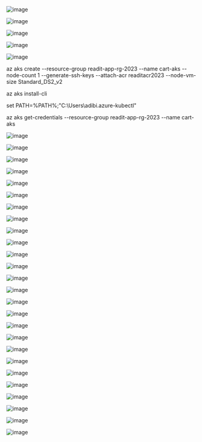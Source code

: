 ![image](https://user-images.githubusercontent.com/24469318/211132005-11fe4076-d6f1-48ac-92d5-f298cf4dd252.png)

![image](https://user-images.githubusercontent.com/24469318/211132127-6e955f2d-faba-453b-a24c-b06e052d2e1a.png)


![image](https://user-images.githubusercontent.com/24469318/211132159-320cb1ac-256c-4791-b1ca-bf9cd317d4da.png)

![image](https://user-images.githubusercontent.com/24469318/211132168-8c71aeac-1529-4495-9f25-c0811038a15e.png)


![image](https://user-images.githubusercontent.com/24469318/211132179-29f6d83d-a859-4278-ac6d-403a0297815b.png)

az aks create --resource-group readit-app-rg-2023 --name cart-aks --node-count 1 --generate-ssh-keys --attach-acr readitacr2023 --node-vm-size Standard_DS2_v2


az aks install-cli

set PATH=%PATH%;"C:\Users\adibi\.azure-kubectl"

az aks get-credentials --resource-group readit-app-rg-2023 --name cart-aks


![image](https://user-images.githubusercontent.com/24469318/211132774-f8251fb2-f5b8-4c90-9f69-0ee26ec43be4.png)


![image](https://user-images.githubusercontent.com/24469318/211132886-5f3b0218-4764-4dbd-a703-dba37b085c87.png)


![image](https://user-images.githubusercontent.com/24469318/211132904-1c832d42-c564-4758-9b52-5d9164734965.png)


![image](https://user-images.githubusercontent.com/24469318/211132922-e9f7e40b-30af-41e2-a812-7cb5a147636f.png)

![image](https://user-images.githubusercontent.com/24469318/211132942-80d9c330-4f44-409e-861f-3d59f5069951.png)

![image](https://user-images.githubusercontent.com/24469318/211132963-a6ec2060-361e-431d-baf0-00830d3d8831.png)


![image](https://user-images.githubusercontent.com/24469318/211132980-81375443-a64d-437d-9e75-c3fc25427c54.png)

![image](https://user-images.githubusercontent.com/24469318/211132991-0a662fe7-6a4c-486c-8228-31c801c2ee5a.png)


![image](https://user-images.githubusercontent.com/24469318/211133001-c62d0189-18f3-4df7-9bad-3bc9faecab5f.png)


![image](https://user-images.githubusercontent.com/24469318/211133021-3e762beb-7e9b-46d9-95ed-302b3f56273b.png)


![image](https://user-images.githubusercontent.com/24469318/211133043-b712b6b8-5cee-4c88-9db6-0fd8ff302826.png)

![image](https://user-images.githubusercontent.com/24469318/211133058-440f39cb-f0be-400e-9465-845f4329a442.png)

![image](https://user-images.githubusercontent.com/24469318/211133075-8bba6d3e-b2bd-4d20-bd36-a50a02f83d7d.png)


![image](https://user-images.githubusercontent.com/24469318/211133127-ed3f9726-41ab-4dd9-8cbc-65dcdc1e06b5.png)

![image](https://user-images.githubusercontent.com/24469318/211133143-ccf8f7b0-a1e0-43c6-b5bc-33d878522aa1.png)

![image](https://user-images.githubusercontent.com/24469318/211133177-82912387-edae-4b57-bb81-b644eab400f3.png)


![image](https://user-images.githubusercontent.com/24469318/211133198-fc0f0454-673d-45b8-8bf5-d8aeece16fab.png)

![image](https://user-images.githubusercontent.com/24469318/211133225-3a3f3ef1-ba69-48b8-886c-9e0a9bd827bf.png)


![image](https://user-images.githubusercontent.com/24469318/211133249-79655823-e065-4f6a-a638-8faa8135570d.png)


![image](https://user-images.githubusercontent.com/24469318/211133271-29828040-2afe-44f7-8de1-df69572eeb70.png)


![image](https://user-images.githubusercontent.com/24469318/211133280-26543345-2c48-4122-b655-7d644de388d6.png)


![image](https://user-images.githubusercontent.com/24469318/211133295-696fd705-bdbc-4e19-bc70-c8d1d15e88e2.png)

![image](https://user-images.githubusercontent.com/24469318/211133304-3b940939-7abb-4a82-b229-c2e1c79b12ad.png)


![image](https://user-images.githubusercontent.com/24469318/211133330-da9fc97c-238d-4958-8823-de2b04e239e6.png)


![image](https://user-images.githubusercontent.com/24469318/211133349-db7478ea-6248-45a0-aeb8-f002f3216b71.png)


![image](https://user-images.githubusercontent.com/24469318/211133358-dcbb4c85-9fad-4c5f-ba76-c34d53528063.png)


